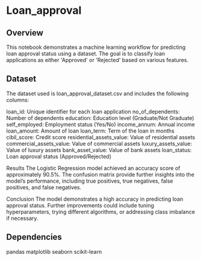 # Loan_approval

## Overview
This notebook demonstrates a machine learning workflow for predicting loan approval status using a dataset. The goal is to classify loan applications as either 'Approved' or 'Rejected' based on various features.

## Dataset
The dataset used is loan_approval_dataset.csv and includes the following columns:

loan_id: Unique identifier for each loan application
no_of_dependents: Number of dependents
education: Education level (Graduate/Not Graduate)
self_employed: Employment status (Yes/No)
income_annum: Annual income
loan_amount: Amount of loan
loan_term: Term of the loan in months
cibil_score: Credit score
residential_assets_value: Value of residential assets
commercial_assets_value: Value of commercial assets
luxury_assets_value: Value of luxury assets
bank_asset_value: Value of bank assets
loan_status: Loan approval status (Approved/Rejected)

Results
The Logistic Regression model achieved an accuracy score of approximately 90.5%. The confusion matrix provide further insights into the model’s performance, including true positives, true negatives, false positives, and false negatives.

Conclusion
The model demonstrates a high accuracy in predicting loan approval status. Further improvements could include tuning hyperparameters, trying different algorithms, or addressing class imbalance if necessary.
## Dependencies
pandas
matplotlib
seaborn
scikit-learn
